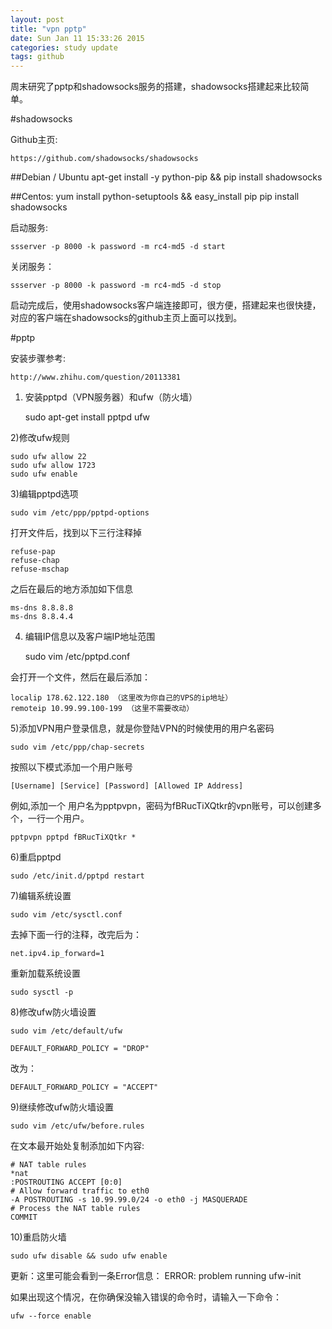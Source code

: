 ```yaml
---
layout: post
title: "vpn pptp"
date: Sun Jan 11 15:33:26 2015
categories: study update
tags: github
---
```


周末研究了pptp和shadowsocks服务的搭建，shadowsocks搭建起来比较简单。

#shadowsocks

Github主页:

    https://github.com/shadowsocks/shadowsocks   

##Debian / Ubuntu
    apt-get install -y python-pip  && pip install shadowsocks

##Centos:
    yum install python-setuptools && easy_install pip
    pip install shadowsocks

启动服务:

    ssserver -p 8000 -k password -m rc4-md5 -d start

关闭服务：

    ssserver -p 8000 -k password -m rc4-md5 -d stop

启动完成后，使用shadowsocks客户端连接即可，很方便，搭建起来也很快捷，对应的客户端在shadowsocks的github主页上面可以找到。

#pptp

安装步骤参考:

    http://www.zhihu.com/question/20113381

1) 安装pptpd（VPN服务器）和ufw（防火墙）

    sudo apt-get install pptpd ufw

2)修改ufw规则

    sudo ufw allow 22
    sudo ufw allow 1723
    sudo ufw enable

3)编辑pptpd选项

    sudo vim /etc/ppp/pptpd-options

打开文件后，找到以下三行注释掉

    refuse-pap
    refuse-chap
    refuse-mschap

之后在最后的地方添加如下信息

    ms-dns 8.8.8.8
    ms-dns 8.8.4.4

4) 编辑IP信息以及客户端IP地址范围

    sudo vim /etc/pptpd.conf

会打开一个文件，然后在最后添加：

    localip 178.62.122.180 （这里改为你自己的VPS的ip地址）
    remoteip 10.99.99.100-199 （这里不需要改动）

5)添加VPN用户登录信息，就是你登陆VPN的时候使用的用户名密码

    sudo vim /etc/ppp/chap-secrets

按照以下模式添加一个用户账号

    [Username] [Service] [Password] [Allowed IP Address]

例如,添加一个 用户名为pptpvpn，密码为fBRucTiXQtkr的vpn账号，可以创建多个，一行一个用户。

    pptpvpn pptpd fBRucTiXQtkr *

6)重启pptpd

    sudo /etc/init.d/pptpd restart

7)编辑系统设置

    sudo vim /etc/sysctl.conf

去掉下面一行的注释，改完后为：

    net.ipv4.ip_forward=1

重新加载系统设置

    sudo sysctl -p

8)修改ufw防火墙设置

    sudo vim /etc/default/ufw

    DEFAULT_FORWARD_POLICY = "DROP"

改为：

    DEFAULT_FORWARD_POLICY = "ACCEPT"

9)继续修改ufw防火墙设置

    sudo vim /etc/ufw/before.rules

在文本最开始处复制添加如下内容:

    # NAT table rules
    *nat
    :POSTROUTING ACCEPT [0:0]
    # Allow forward traffic to eth0
    -A POSTROUTING -s 10.99.99.0/24 -o eth0 -j MASQUERADE
    # Process the NAT table rules
    COMMIT

10)重启防火墙

    sudo ufw disable && sudo ufw enable

更新：这里可能会看到一条Error信息：
ERROR: problem running ufw-init

如果出现这个情况，在你确保没输入错误的命令时，请输入一下命令：

    ufw --force enable






